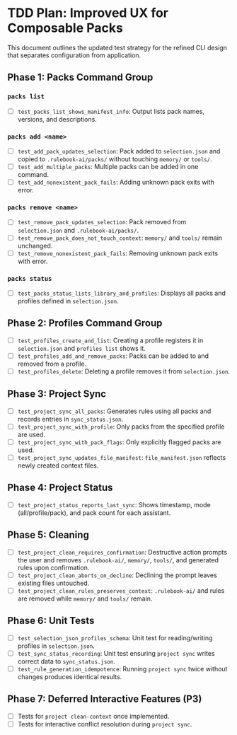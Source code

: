 # TDD Plan: Improved UX for Composable Packs

This document outlines the updated test strategy for the refined CLI design that separates configuration from application.

## Phase 1: Packs Command Group

### `packs list`
- [ ] `test_packs_list_shows_manifest_info`: Output lists pack names, versions, and descriptions.

### `packs add <name>`
- [ ] `test_add_pack_updates_selection`: Pack added to `selection.json` and copied to `.rulebook-ai/packs/` without touching `memory/` or `tools/`.
- [ ] `test_add_multiple_packs`: Multiple packs can be added in one command.
- [ ] `test_add_nonexistent_pack_fails`: Adding unknown pack exits with error.

### `packs remove <name>`
- [ ] `test_remove_pack_updates_selection`: Pack removed from `selection.json` and `.rulebook-ai/packs/`.
- [ ] `test_remove_pack_does_not_touch_context`: `memory/` and `tools/` remain unchanged.
- [ ] `test_remove_nonexistent_pack_fails`: Removing unknown pack exits with error.

### `packs status`
- [ ] `test_packs_status_lists_library_and_profiles`: Displays all packs and profiles defined in `selection.json`.

## Phase 2: Profiles Command Group
- [ ] `test_profiles_create_and_list`: Creating a profile registers it in `selection.json` and `profiles list` shows it.
- [ ] `test_profiles_add_and_remove_packs`: Packs can be added to and removed from a profile.
- [ ] `test_profiles_delete`: Deleting a profile removes it from `selection.json`.

## Phase 3: Project Sync
- [ ] `test_project_sync_all_packs`: Generates rules using all packs and records entries in `sync_status.json`.
- [ ] `test_project_sync_with_profile`: Only packs from the specified profile are used.
- [ ] `test_project_sync_with_pack_flags`: Only explicitly flagged packs are used.
- [ ] `test_project_sync_updates_file_manifest`: `file_manifest.json` reflects newly created context files.

## Phase 4: Project Status
- [ ] `test_project_status_reports_last_sync`: Shows timestamp, mode (all/profile/pack), and pack count for each assistant.

## Phase 5: Cleaning
- [ ] `test_project_clean_requires_confirmation`: Destructive action prompts the user and removes `.rulebook-ai/`, `memory/`, `tools/`, and generated rules upon confirmation.
- [ ] `test_project_clean_aborts_on_decline`: Declining the prompt leaves existing files untouched.
- [ ] `test_project_clean_rules_preserves_context`: `.rulebook-ai/` and rules are removed while `memory/` and `tools/` remain.

## Phase 6: Unit Tests
- [ ] `test_selection_json_profiles_schema`: Unit test for reading/writing profiles in `selection.json`.
- [ ] `test_sync_status_recording`: Unit test ensuring `project sync` writes correct data to `sync_status.json`.
- [ ] `test_rule_generation_idempotence`: Running `project sync` twice without changes produces identical results.

## Phase 7: Deferred Interactive Features (P3)
- [ ] Tests for `project clean-context` once implemented.
- [ ] Tests for interactive conflict resolution during `project sync`.
